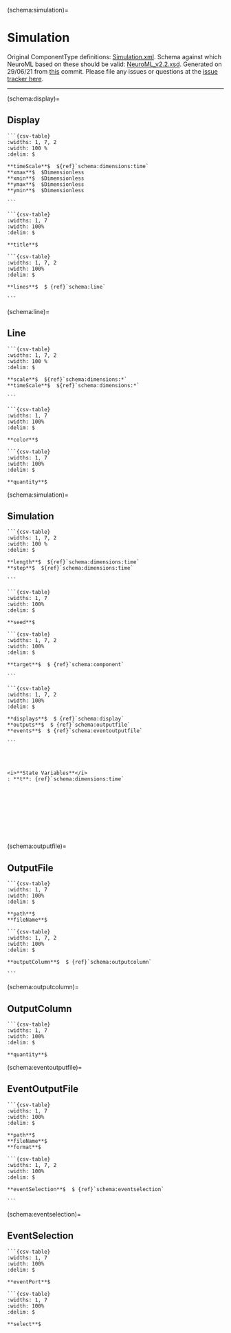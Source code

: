 
(schema:simulation)=
# Simulation




Original ComponentType definitions: [Simulation.xml](https://github.com/NeuroML/NeuroML2/blob/documentation_update/NeuroML2CoreTypes//Simulation.xml).
Schema against which NeuroML based on these should be valid: [NeuroML_v2.2.xsd](https://github.com/NeuroML/NeuroML2/tree/documentation_update/Schemas/NeuroML2/NeuroML_v2.2.xsd).
Generated on 29/06/21 from [this](https://github.com/NeuroML/NeuroML2/commit/6ecd79c4f80acc75cc6a41e8f52c5fba52fad127) commit.
Please file any issues or questions at the [issue tracker here](https://github.com/NeuroML/NeuroML2/issues).

---

(schema:display)=

## Display




<i></i>



````{tabbed} Parameters
```{csv-table}
:widths: 1, 7, 2
:width: 100 %
:delim: $

**timeScale**$  ${ref}`schema:dimensions:time`
**xmax**$  $Dimensionless
**xmin**$  $Dimensionless
**ymax**$  $Dimensionless
**ymin**$  $Dimensionless

```
````

````{tabbed} Text fields
```{csv-table}
:widths: 1, 7
:width: 100%
:delim: $

**title**$ 

````

````{tabbed} Children list
```{csv-table}
:widths: 1, 7, 2
:width: 100%
:delim: $

**lines**$  $ {ref}`schema:line`

```
````

(schema:line)=

## Line




<i></i>



````{tabbed} Parameters
```{csv-table}
:widths: 1, 7, 2
:width: 100 %
:delim: $

**scale**$  ${ref}`schema:dimensions:*`
**timeScale**$  ${ref}`schema:dimensions:*`

```
````

````{tabbed} Text fields
```{csv-table}
:widths: 1, 7
:width: 100%
:delim: $

**color**$ 

````

````{tabbed} Paths
```{csv-table}
:widths: 1, 7
:width: 100%
:delim: $

**quantity**$ 

````

(schema:simulation)=

## Simulation




<i></i>



````{tabbed} Parameters
```{csv-table}
:widths: 1, 7, 2
:width: 100 %
:delim: $

**length**$  ${ref}`schema:dimensions:time`
**step**$  ${ref}`schema:dimensions:time`

```
````

````{tabbed} Text fields
```{csv-table}
:widths: 1, 7
:width: 100%
:delim: $

**seed**$ 

````

````{tabbed} Component References
```{csv-table}
:widths: 1, 7, 2
:width: 100%
:delim: $

**target**$  $ {ref}`schema:component`

```
````

````{tabbed} Children list
```{csv-table}
:widths: 1, 7, 2
:width: 100%
:delim: $

**displays**$  $ {ref}`schema:display`
**outputs**$  $ {ref}`schema:outputfile`
**events**$  $ {ref}`schema:eventoutputfile`

```
````

````{tabbed} Dynamics



<i>**State Variables**</i>
: **t**: {ref}`schema:dimensions:time` 










````

(schema:outputfile)=

## OutputFile




<i></i>



````{tabbed} Text fields
```{csv-table}
:widths: 1, 7
:width: 100%
:delim: $

**path**$ 
**fileName**$ 

````

````{tabbed} Children list
```{csv-table}
:widths: 1, 7, 2
:width: 100%
:delim: $

**outputColumn**$  $ {ref}`schema:outputcolumn`

```
````

(schema:outputcolumn)=

## OutputColumn




<i></i>



````{tabbed} Paths
```{csv-table}
:widths: 1, 7
:width: 100%
:delim: $

**quantity**$ 

````

(schema:eventoutputfile)=

## EventOutputFile




<i></i>



````{tabbed} Text fields
```{csv-table}
:widths: 1, 7
:width: 100%
:delim: $

**path**$ 
**fileName**$ 
**format**$ 

````

````{tabbed} Children list
```{csv-table}
:widths: 1, 7, 2
:width: 100%
:delim: $

**eventSelection**$  $ {ref}`schema:eventselection`

```
````

(schema:eventselection)=

## EventSelection




<i></i>



````{tabbed} Text fields
```{csv-table}
:widths: 1, 7
:width: 100%
:delim: $

**eventPort**$ 

````

````{tabbed} Paths
```{csv-table}
:widths: 1, 7
:width: 100%
:delim: $

**select**$ 

````
